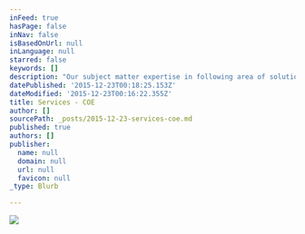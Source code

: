 ```yaml
---
inFeed: true
hasPage: false
inNav: false
isBasedOnUrl: null
inLanguage: null
starred: false
keywords: []
description: "Our subject matter expertise in following area of solutions. - * EMR/EHR\_ * ICD 9-10\_ * HMS\_ * ERP\_ * CRM\_ * e-Commerce\_ * Supply Chain\_ * Big-Data\_ * Cloud Application\_ * IoT\_ * Business Intelligence * Mobile Application\L"
datePublished: '2015-12-23T00:18:25.153Z'
dateModified: '2015-12-23T00:16:22.355Z'
title: Services - COE
author: []
sourcePath: _posts/2015-12-23-services-coe.md
published: true
authors: []
publisher:
  name: null
  domain: null
  url: null
  favicon: null
_type: Blurb

---
```

![](https://the-grid-user-content.s3-us-west-2.amazonaws.com/e0ade0f8-5ed0-49db-ab3b-761d62c58d72.jpg)